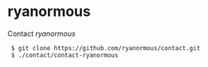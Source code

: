 # ryanormous

Contact *ryanormous*<br>

```
 $ git clone https://github.com/ryanormous/contact.git
 $ ./contact/contact-ryanormous
```
